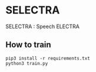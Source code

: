 # SELECTRA

SELECTRA : Speech ELECTRA

## How to train

```
pip3 install -r requirements.txt
python3 train.py
```
